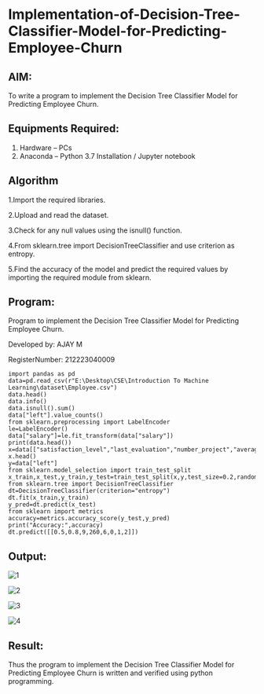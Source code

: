 # Implementation-of-Decision-Tree-Classifier-Model-for-Predicting-Employee-Churn

## AIM:
To write a program to implement the Decision Tree Classifier Model for Predicting Employee Churn.

## Equipments Required:
1. Hardware – PCs
2. Anaconda – Python 3.7 Installation / Jupyter notebook

## Algorithm

1.Import the required libraries.

2.Upload and read the dataset.

3.Check for any null values using the isnull() function.

4.From sklearn.tree import DecisionTreeClassifier and use criterion as entropy.

5.Find the accuracy of the model and predict the required values by importing the required module from sklearn.

## Program:

Program to implement the Decision Tree Classifier Model for Predicting Employee Churn.

Developed by: AJAY M

RegisterNumber: 212223040009

```
import pandas as pd
data=pd.read_csv(r"E:\Desktop\CSE\Introduction To Machine Learning\dataset\Employee.csv")
data.head()
data.info()
data.isnull().sum()
data["left"].value_counts()
from sklearn.preprocessing import LabelEncoder
le=LabelEncoder()
data["salary"]=le.fit_transform(data["salary"])
print(data.head())
x=data[["satisfaction_level","last_evaluation","number_project","average_montly_hours","time_spend_company","Work_accident","promotion_last_5years","salary"]]
x.head()
y=data["left"]
from sklearn.model_selection import train_test_split
x_train,x_test,y_train,y_test=train_test_split(x,y,test_size=0.2,random_state=100)
from sklearn.tree import DecisionTreeClassifier
dt=DecisionTreeClassifier(criterion="entropy")
dt.fit(x_train,y_train)
y_pred=dt.predict(x_test)
from sklearn import metrics
accuracy=metrics.accuracy_score(y_test,y_pred)
print("Accuracy:",accuracy)
dt.predict([[0.5,0.8,9,260,6,0,1,2]])
```

## Output:

![1](https://github.com/user-attachments/assets/c232078d-29cf-434f-9588-650ddc65e52f)


![2](https://github.com/user-attachments/assets/ac4c4f05-ac88-4de7-85a3-4bb294cc5cd2)

![3](https://github.com/user-attachments/assets/dc2755f1-ea9e-4f3c-bb1b-9be502b8d08f)

![4](https://github.com/user-attachments/assets/5a1a050e-2c88-4316-b337-54b344cc3b6a)

## Result:
Thus the program to implement the  Decision Tree Classifier Model for Predicting Employee Churn is written and verified using python programming.

